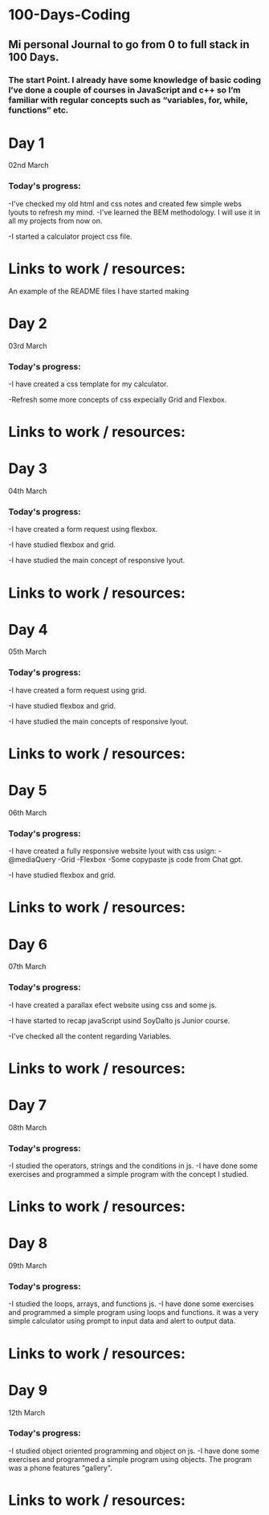 # 100-Days-Coding
## Mi personal Journal to go from 0 to full stack in 100 Days.

### The start Point. I already have some knowledge of basic coding I’ve done a couple of courses in JavaScript and c++ so I’m familiar with regular concepts such as “variables, for, while, functions” etc. 

# Day 1
02nd March

### Today's progress:
-I've checked my old html and css notes and created few simple webs lyouts to refresh my mind.
-I've learned the BEM methodology. I will use it in all my projects from now on.

-I started a calculator project css file.
# Links to work / resources:
An example of the README files I have started making

# Day 2
03rd March

### Today's progress:
-I have created a css template for my calculator.

-Refresh some more concepts of css expecially Grid and Flexbox.
# Links to work / resources:

# Day 3
04th March

### Today's progress:
-I have created a form request using flexbox.

-I have studied flexbox and grid.

-I have studied the main concept of responsive lyout.
# Links to work / resources:
# Day 4
05th March

### Today's progress:
-I have created a form request using grid.

-I have studied flexbox and grid.

-I have studied the main concepts of responsive lyout.
# Links to work / resources:
# Day 5
06th March

### Today's progress:
-I have created a fully responsive website lyout with css usign:
-@mediaQuery
-Grid
-Flexbox
-Some copypaste js code from Chat gpt.

-I have studied flexbox and grid.

# Links to work / resources:

# Day 6
07th March

### Today's progress:
-I have created a parallax efect website using css and some js.

-I have started to recap javaScript usind SoyDalto js Junior course.

-I've checked all the content regarding Variables.
# Links to work / resources:

# Day 7
08th March

### Today's progress:
-I  studied the operators, strings and the conditions in js.
-I have done some exercises and programmed a simple program with the concept I studied.
# Links to work / resources:

# Day 8
09th March

### Today's progress:
-I  studied the loops, arrays, and functions js.
-I have done some exercises and programmed a simple program using loops and functions.
it was a very simple calculator using prompt to input data and alert to output data.
# Links to work / resources:

# Day 9
12th March

### Today's progress:
-I  studied object oriented programming and object on js.
-I have done some exercises and programmed a simple program using objects.
The program was a phone features "gallery".
# Links to work / resources:

